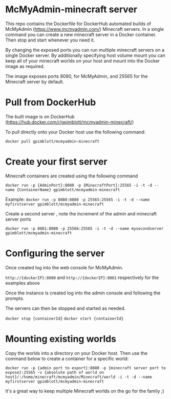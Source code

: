 # McMyAdmin-minecraft server
This repo contains the Dockerfile for DockerHub automated builds of McMyAdmin (https://www.mcmyadmin.com/) Minecraft servers.  In a single command you can create a new minecraft server in a Docker container.  Then stop and start whenever you need it.

By changing the exposed ports you can run multiple minecraft servers on a single Docker server.  By additionally specifying host volume mount you can keep all of your minecraft worlds on your host and mount into the Docker image as required.

The image exposes ports 8080, for McMyAdmin, and 25565 for the Minecraft server by default.

# Pull from DockerHub

The built image is on DockerHub (https://hub.docker.com/r/gpimblott/mcmyadmin-minecraft/)

To pull directly onto your Docker host use the following command:

 `docker pull gpimblott/mcmyadmin-minecraft`

# Create your first server

Minecraft containers are created using the following command

`docker run -p {AdminPort}:8080 -p {MinecraftPort}:25565 -i -t -d --name {ContainerName} gpimblott/mcmyadmin-minecraft`

Example:
 `docker run -p 8080:8080 -p 25565:25565 -i -t -d --name myfirstserver gpimblott/mcmyadmin-minecraft`

Create a second server , note the increment of the admin and minecraft server ports

 `docker run -p 8081:8080 -p 25566:25565 -i -t -d --name mysecondserver gpimblott/mcmyadmin-minecraft`

# Configuring the server
Once created log into the web console for McMyAdmin.

 `http://{dockerIP}:8080` and `http://{dockerIP}:8081` respectively for the examples above
 
Once the instance is created log into the admin console and following the prompts. 

The servers can then be stopped and started as needed.

`docker stop {containerId}`
`docker start {containerId}`

# Mounting existing worlds

Copy the worlds into a directory on your Docker host. Then use the command below to create a container for a specific world:

`docker run -p {admin port to export}:8080 -p {minecraft server port to expose}:25565 -v {absolute path of world on host}/:/home/minecraft/mcmyadmin/Minecraft/world -i -t -d --name myfirstserver gpimblott/mcmyadmin-minecraft`


It's a great way to keep multiple Minecraft worlds on the go for the family ;)
